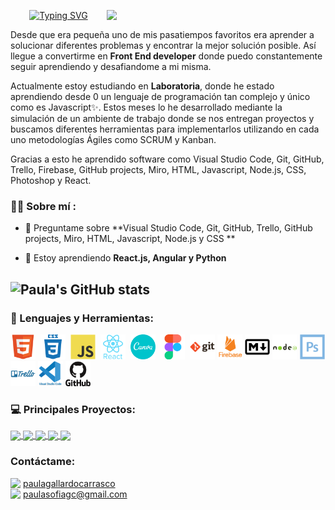 <div id="header" align="center">
   
   [![Typing SVG](https://readme-typing-svg.demolab.com?font=Lato&size=35&pause=1000&color=F7F7F7&center=true&vCenter=true&width=435&lines=Hola!+Soy+Paula+%F0%9F%92%BB;Bienvenidos!+%E2%9C%A8)](https://git.io/typing-svg)
<img align='right' src="https://media.giphy.com/media/L8K62iTDkzGX6/giphy.gif" width="350">
   
</div>
<p>
Desde que era pequeña uno de mis pasatiempos favoritos era aprender a solucionar diferentes problemas y encontrar la mejor solución posible. Así llegue a convertirme en <strong>Front End developer</strong> donde puedo constantemente seguir aprendiendo y desafiandome a mi misma. 
</p>
<p>Actualmente estoy estudiando en <strong>Laboratoria</strong>, donde he estado aprendiendo desde 0 un lenguaje de programación tan complejo y único como es Javascript✨. Estos meses lo he desarrollado mediante la simulación de un ambiente de trabajo donde se nos entregan proyectos y buscamos diferentes herramientas para implementarlos utilizando en cada uno metodologías Ágiles como SCRUM y Kanban. 
</p>
<p>
Gracias a esto he aprendido software como Visual Studio Code, Git, GitHub, Trello, Firebase, GitHub projects, Miro, HTML, Javascript, Node.js, CSS, Photoshop y React. 
</p>


### 👨‍💻 Sobre mí :

- 💬 Preguntame sobre  **Visual Studio Code, Git, GitHub, Trello, GitHub projects, Miro, HTML, Javascript, Node.js y CSS **

- 🌱 Estoy aprendiendo **React.js, Angular y Python**

![Paula's GitHub stats](https://github-readme-stats.vercel.app/api?username=paulasofiagc&show_icons=true&count_private=true&hide=issues,stars&theme=dracula&card_width300)
--------------

<div align="left">
    <h3>🔨 Lenguajes y Herramientas:</h3>
    <div>
        <img src="https://github.com/devicons/devicon/blob/master/icons/html5/html5-original.svg" title="HTML5" alt="HTML" width="40" height="40"/>&nbsp;
        <img src="https://github.com/devicons/devicon/blob/master/icons/css3/css3-plain-wordmark.svg"  title="CSS3" alt="CSS" width="40" height="40"/>&nbsp;
        <img src="https://github.com/devicons/devicon/blob/master/icons/javascript/javascript-original.svg" title="JavaScript" alt="JavaScript" width="40" height="40"/>&nbsp;
        <img src="https://github.com/devicons/devicon/blob/master/icons/react/react-original-wordmark.svg" title="React" alt="React" width="40" height="40"/>&nbsp;
        <img src="https://github.com/devicons/devicon/blob/master/icons/canva/canva-original.svg" title="Canva" alt="Canva" width="40" height="40"/>&nbsp;
        <img src="https://github.com/devicons/devicon/blob/master/icons/figma/figma-original.svg" title="Figma"  alt="Figma" width="40" height="40"/>&nbsp;
        <img src="https://github.com/devicons/devicon/blob/master/icons/git/git-original-wordmark.svg" title="Git" **alt="Git" width="40" height="40"/>
        <img src="https://github.com/devicons/devicon/blob/master/icons/firebase/firebase-plain-wordmark.svg" title="Firebase" **alt="Firebase" width="40" height="40"/>
        <img src="https://github.com/devicons/devicon/blob/master/icons/markdown/markdown-original.svg" title="Markdown" **alt="Markdown" width="40" height="40"/>
        <img src="https://github.com/devicons/devicon/blob/master/icons/nodejs/nodejs-original-wordmark.svg" title="Node" **alt="Node" width="40" height="40"/>
        <img src="https://github.com/devicons/devicon/blob/master/icons/photoshop/photoshop-line.svg" title="Photoshop" **alt="Photoshop" width="40" height="40"/>
        <img src="https://github.com/devicons/devicon/blob/master/icons/trello/trello-plain-wordmark.svg" title="Trello" **alt="Trello" width="40" height="40"/>
        <img src="https://github.com/devicons/devicon/blob/master/icons/vscode/vscode-original-wordmark.svg" title="VSCODE" **alt="VSCODE" width="40" height="40"/>
        <img src="https://github.com/devicons/devicon/blob/master/icons/github/github-original-wordmark.svg" title="Git" **alt="Git" width="40" height="40"/>
      </div>
</div>

### 💻 Principales Proyectos:
<div>
<a href="https://github.com/paulasofiagc/SCL021-burger-queen">
  <img align="center"  src="https://github-readme-stats.vercel.app/api/pin/?username=paulasofiagc&repo=SCL021-burger-queen&theme=aura" />
</a> 
<a href="https://github.com/paulasofiagc/SCL021-md-links">
  <img align="center" height="120"src="https://github-readme-stats.vercel.app/api/pin/?username=paulasofiagc&repo=SCL021-md-links&theme=cobalt" />
</a>
   <a href="https://github.com/paulasofiagc/SCL021-social-network">
  <img align="center"  src="https://github-readme-stats.vercel.app/api/pin/?username=paulasofiagc&repo=SCL021-social-network&theme=blueberry" />
</a>
   <a href="https://github.com/paulasofiagc/SCL021-data-lovers">
  <img align="center" height="120" src="https://github-readme-stats.vercel.app/api/pin/?username=paulasofiagc&repo=SCL021-data-lovers&theme=midnight-purple"/>
</a>
   <a href="https://github.com/paulasofiagc/SCL021-card-validation">
  <img align="center" src="https://github-readme-stats.vercel.app/api/pin/?username=paulasofiagc&repo=SCL021-card-validation&theme=react" />
</a>
</div>

<h3>Contáctame:</h3>  
<div style = "display: flex; flex-direction: column" >
<div style = "display: flex; flex-direction: row">
   <img src = "https://img.icons8.com/color/344/linkedin-2--v1.png" width="20">
   <a href = "https://www.linkedin.com/in/paulagallardocarrasco/">paulagallardocarrasco</a>
</div>
<div style = "display: flex; flex-direction: row">
   <img src = "https://img.icons8.com/color/344/gmail--v1.png" width="20">
   <a href = "mailto:paulasofiagc@gmail.com">paulasofiagc@gmail.com</a>
</div>
</div>


<!---
paulasofiagc/paulasofiagc is a ✨ special ✨ repository because its `README.md` (this file) appears on your GitHub profile.
You can click the Preview link to take a look at your changes.
--->
